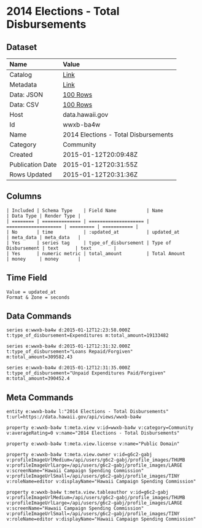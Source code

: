# 2014 Elections - Total Disbursements

## Dataset

| Name | Value |
| :--- | :---- |
| Catalog | [Link](https://catalog.data.gov/dataset/2014-elections-total-disbursements-17c27) |
| Metadata | [Link](https://data.hawaii.gov/api/views/wwxb-ba4w) |
| Data: JSON | [100 Rows](https://data.hawaii.gov/api/views/wwxb-ba4w/rows.json?max_rows=100) |
| Data: CSV | [100 Rows](https://data.hawaii.gov/api/views/wwxb-ba4w/rows.csv?max_rows=100) |
| Host | data.hawaii.gov |
| Id | wwxb-ba4w |
| Name | 2014 Elections - Total Disbursements |
| Category | Community |
| Created | 2015-01-12T20:09:48Z |
| Publication Date | 2015-01-12T20:31:55Z |
| Rows Updated | 2015-01-12T20:31:36Z |

## Columns

```ls
| Included | Schema Type    | Field Name           | Name                 | Data Type | Render Type |
| ======== | ============== | ==================== | ==================== | ========= | =========== |
| No       | time           | :updated_at          | updated_at           | meta_data | meta_data   |
| Yes      | series tag     | type_of_disbursement | Type of Disbursement | text      | text        |
| Yes      | numeric metric | total_amount         | Total Amount         | money     | money       |
```

## Time Field

```ls
Value = updated_at
Format & Zone = seconds
```

## Data Commands

```ls
series e:wwxb-ba4w d:2015-01-12T12:23:58.000Z t:type_of_disbursement=Expenditures m:total_amount=19133482

series e:wwxb-ba4w d:2015-01-12T12:31:32.000Z t:type_of_disbursement="Loans Repaid/Forgiven" m:total_amount=309582.43

series e:wwxb-ba4w d:2015-01-12T12:31:35.000Z t:type_of_disbursement="Unpaid Expenditures Paid/Forgiven" m:total_amount=390452.4
```

## Meta Commands

```ls
entity e:wwxb-ba4w l:"2014 Elections - Total Disbursements" t:url=https://data.hawaii.gov/api/views/wwxb-ba4w

property e:wwxb-ba4w t:meta.view v:id=wwxb-ba4w v:category=Community v:averageRating=0 v:name="2014 Elections - Total Disbursements"

property e:wwxb-ba4w t:meta.view.license v:name="Public Domain"

property e:wwxb-ba4w t:meta.view.owner v:id=g6c2-gabj v:profileImageUrlMedium=/api/users/g6c2-gabj/profile_images/THUMB v:profileImageUrlLarge=/api/users/g6c2-gabj/profile_images/LARGE v:screenName="Hawaii Campaign Spending Commission" v:profileImageUrlSmall=/api/users/g6c2-gabj/profile_images/TINY v:roleName=editor v:displayName="Hawaii Campaign Spending Commission"

property e:wwxb-ba4w t:meta.view.tableauthor v:id=g6c2-gabj v:profileImageUrlMedium=/api/users/g6c2-gabj/profile_images/THUMB v:profileImageUrlLarge=/api/users/g6c2-gabj/profile_images/LARGE v:screenName="Hawaii Campaign Spending Commission" v:profileImageUrlSmall=/api/users/g6c2-gabj/profile_images/TINY v:roleName=editor v:displayName="Hawaii Campaign Spending Commission"
```